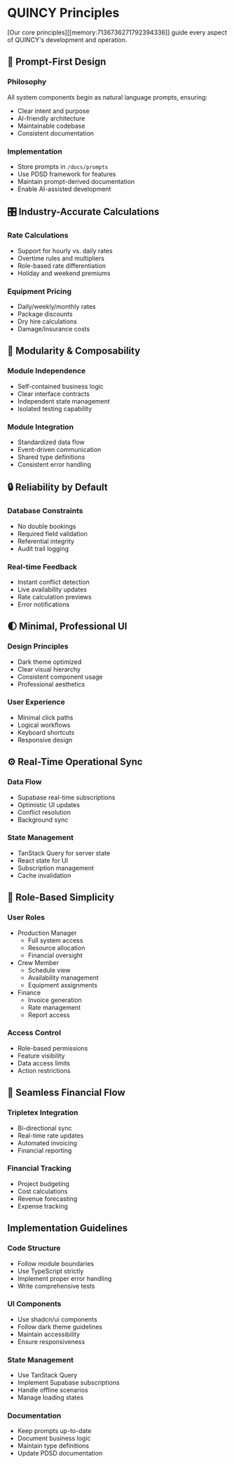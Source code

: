 # QUINCY Principles

[Our core principles][[memory:7136736271792394336]] guide every aspect of QUINCY's development and operation.

## 🧠 Prompt-First Design

### Philosophy
All system components begin as natural language prompts, ensuring:
- Clear intent and purpose
- AI-friendly architecture
- Maintainable codebase
- Consistent documentation

### Implementation
- Store prompts in `/docs/prompts`
- Use PDSD framework for features
- Maintain prompt-derived documentation
- Enable AI-assisted development

## 🎛️ Industry-Accurate Calculations

### Rate Calculations
- Support for hourly vs. daily rates
- Overtime rules and multipliers
- Role-based rate differentiation
- Holiday and weekend premiums

### Equipment Pricing
- Daily/weekly/monthly rates
- Package discounts
- Dry hire calculations
- Damage/insurance costs

## 🧩 Modularity & Composability

### Module Independence
- Self-contained business logic
- Clear interface contracts
- Independent state management
- Isolated testing capability

### Module Integration
- Standardized data flow
- Event-driven communication
- Shared type definitions
- Consistent error handling

## 🔒 Reliability by Default

### Database Constraints
- No double bookings
- Required field validation
- Referential integrity
- Audit trail logging

### Real-time Feedback
- Instant conflict detection
- Live availability updates
- Rate calculation previews
- Error notifications

## 🌓 Minimal, Professional UI

### Design Principles
- Dark theme optimized
- Clear visual hierarchy
- Consistent component usage
- Professional aesthetics

### User Experience
- Minimal click paths
- Logical workflows
- Keyboard shortcuts
- Responsive design

## ⚙️ Real-Time Operational Sync

### Data Flow
- Supabase real-time subscriptions
- Optimistic UI updates
- Conflict resolution
- Background sync

### State Management
- TanStack Query for server state
- React state for UI
- Subscription management
- Cache invalidation

## 🚪 Role-Based Simplicity

### User Roles
- Production Manager
  - Full system access
  - Resource allocation
  - Financial oversight
- Crew Member
  - Schedule view
  - Availability management
  - Equipment assignments
- Finance
  - Invoice generation
  - Rate management
  - Report access

### Access Control
- Role-based permissions
- Feature visibility
- Data access limits
- Action restrictions

## 🧾 Seamless Financial Flow

### Tripletex Integration
- Bi-directional sync
- Real-time rate updates
- Automated invoicing
- Financial reporting

### Financial Tracking
- Project budgeting
- Cost calculations
- Revenue forecasting
- Expense tracking

## Implementation Guidelines

### Code Structure
- Follow module boundaries
- Use TypeScript strictly
- Implement proper error handling
- Write comprehensive tests

### UI Components
- Use shadcn/ui components
- Follow dark theme guidelines
- Maintain accessibility
- Ensure responsiveness

### State Management
- Use TanStack Query
- Implement Supabase subscriptions
- Handle offline scenarios
- Manage loading states

### Documentation
- Keep prompts up-to-date
- Document business logic
- Maintain type definitions
- Update PDSD documentation 